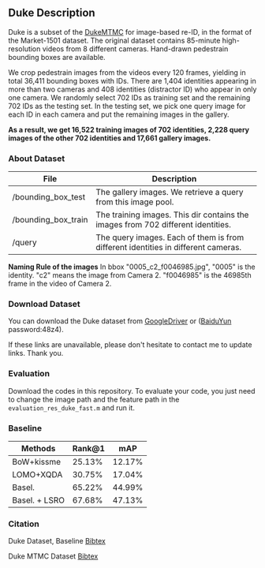 ## Duke Description
Duke is a subset of the [DukeMTMC](http://vision.cs.duke.edu/DukeMTMC/) for image-based re-ID, in the format of the Market-1501 dataset. The original dataset contains 85-minute high-resolution videos from 8 different cameras. Hand-drawn pedestrain bounding boxes are available. 

We crop pedestrain images from the videos every 120 frames, yielding in total 36,411 bounding boxes with IDs. There are 1,404 identities appearing in more than two cameras and 408 identities (distractor ID) who appear in only one camera. We randomly select 702 IDs as training set and the remaining 702 IDs as the testing set. In the testing set, we pick one query image for each ID in each camera and put the remaining images in the gallery. 

**As a result, we get 16,522 training images of 702 identities, 2,228 query images of the other 702 identities and 17,661 gallery images.** 

### About Dataset
|File  | Description | 
| --------   | -----  |
|/bounding_box_test  | The gallery images. We retrieve a query from this image pool.|
|/bounding_box_train  | The training images. This dir contains the images from 702 different identities.|
|/query  | The query images. Each of them is from different identities in different cameras.|

**Naming Rule of the images** In bbox "0005_c2_f0046985.jpg", "0005" is the identity. "c2" means the image from Camera 2. "f0046985" is the 46985th frame in the video of Camera 2.

### Download Dataset
You can download the Duke dataset from [GoogleDriver](https://drive.google.com/open?id=0B0VOCNYh8HeRSDRwczZIT0lZTG8)
or ([BaiduYun](https://pan.baidu.com/s/1cIOYOu) password:48z4).

If these links are unavailable, please don't hesitate to contact me to update links. Thank you.

### Evaluation
Download the codes in this repository. To evaluate your code, you just need to change the image path and the feature path in the `evaluation_res_duke_fast.m` and run it.

### Baseline
|Methods |   Rank@1 | mAP|
| --------   | -----  | ----  |
|BoW+kissme | 25.13% | 12.17% |
|LOMO+XQDA | 30.75% | 17.04% |
|Basel.  | 65.22% | 44.99%|
|Basel. + LSRO   | 67.68% | 47.13%|

### Citation
Duke Dataset, Baseline [Bibtex](https://raw.githubusercontent.com/layumi/DukeMTMC_evaluation/master/citation.txt)

Duke MTMC Dataset [Bibtex](http://vision.cs.duke.edu/DukeMTMC/refs/ristani2016MTMC.txt)
